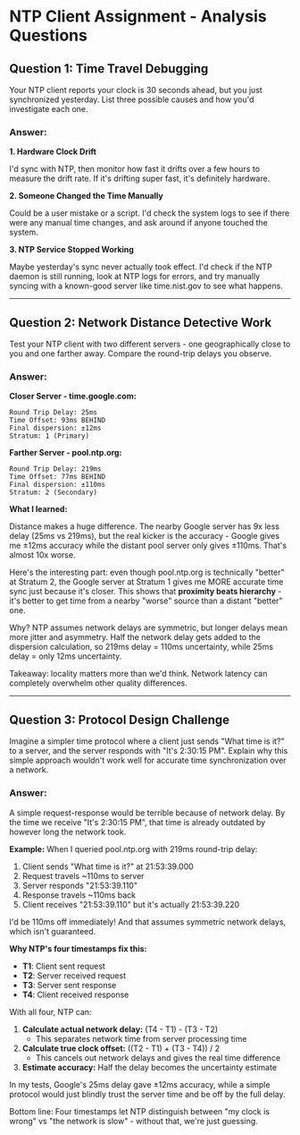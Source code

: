 # NTP Client Assignment - Analysis Questions

## Question 1: Time Travel Debugging

Your NTP client reports your clock is 30 seconds ahead, but you just synchronized yesterday. List three possible causes and how you'd investigate each one.

### Answer:

**1. Hardware Clock Drift**

I'd sync with NTP, then monitor how fast it drifts over a few hours to measure the drift rate. If it's drifting super fast, it's definitely hardware.

**2. Someone Changed the Time Manually**

Could be a user mistake or a script. I'd check the system logs to see if there were any manual time changes, and ask around if anyone touched the system.

**3. NTP Service Stopped Working**

Maybe yesterday's sync never actually took effect. I'd check if the NTP daemon is still running, look at NTP logs for errors, and try manually syncing with a known-good server like time.nist.gov to see what happens.

---

## Question 2: Network Distance Detective Work

Test your NTP client with two different servers - one geographically close to you and one farther away. Compare the round-trip delays you observe.

### Answer:

**Closer Server - time.google.com:**
```
Round Trip Delay: 25ms
Time Offset: 93ms BEHIND
Final dispersion: ±12ms
Stratum: 1 (Primary)
```

**Farther Server - pool.ntp.org:**
```
Round Trip Delay: 219ms
Time Offset: 77ms BEHIND
Final dispersion: ±110ms
Stratum: 2 (Secondary)
```

**What I learned:**

Distance makes a huge difference. The nearby Google server has 9x less delay (25ms vs 219ms), but the real kicker is the accuracy - Google gives me ±12ms accuracy while the distant pool server only gives ±110ms. That's almost 10x worse.

Here's the interesting part: even though pool.ntp.org is technically "better" at Stratum 2, the Google server at Stratum 1 gives me MORE accurate time sync just because it's closer. This shows that **proximity beats hierarchy** - it's better to get time from a nearby "worse" source than a distant "better" one.

Why? NTP assumes network delays are symmetric, but longer delays mean more jitter and asymmetry. Half the network delay gets added to the dispersion calculation, so 219ms delay = 110ms uncertainty, while 25ms delay = only 12ms uncertainty.

Takeaway: locality matters more than we'd think. Network latency can completely overwhelm other quality differences.

---

## Question 3: Protocol Design Challenge

Imagine a simpler time protocol where a client just sends "What time is it?" to a server, and the server responds with "It's 2:30:15 PM". Explain why this simple approach wouldn't work well for accurate time synchronization over a network.

### Answer:

A simple request-response would be terrible because of network delay. By the time we receive "It's 2:30:15 PM", that time is already outdated by however long the network took.

**Example:** When I queried pool.ntp.org with 219ms round-trip delay:
1. Client sends "What time is it?" at 21:53:39.000
2. Request travels ~110ms to server
3. Server responds "21:53:39.110"
4. Response travels ~110ms back
5. Client receives "21:53:39.110" but it's actually 21:53:39.220

I'd be 110ms off immediately! And that assumes symmetric network delays, which isn't guaranteed.

**Why NTP's four timestamps fix this:**

- **T1**: Client sent request
- **T2**: Server received request
- **T3**: Server sent response
- **T4**: Client received response

With all four, NTP can:
1. **Calculate actual network delay:** (T4 - T1) - (T3 - T2)
   - This separates network time from server processing time
2. **Calculate true clock offset:** ((T2 - T1) + (T3 - T4)) / 2
   - This cancels out network delays and gives the real time difference
3. **Estimate accuracy:** Half the delay becomes the uncertainty estimate

In my tests, Google's 25ms delay gave ±12ms accuracy, while a simple protocol would just blindly trust the server time and be off by the full delay.

Bottom line: Four timestamps let NTP distinguish between "my clock is wrong" vs "the network is slow" - without that, we're just guessing.
